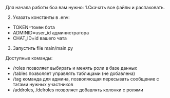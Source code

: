 Для начала работы боа вам нужно:
1.Скачать все файлы и распаковать.

2. Указать константы в .env:
- TOKEN=токен бота
- ADMINID=user_id администратора
- CHAT_ID=id вашего чата

3. Запустить file main/main.py

Доступные команды:
- /roles позволяет выбирать и менять роли в базе данных
- /tables позволяет управлять таблицами (не добавлена)
- /tag команда для админа, позволяющая пересывать сообщение с тэгами нужных участников
- /addroles, /delroles позволяет добавлять колонки с ролями

